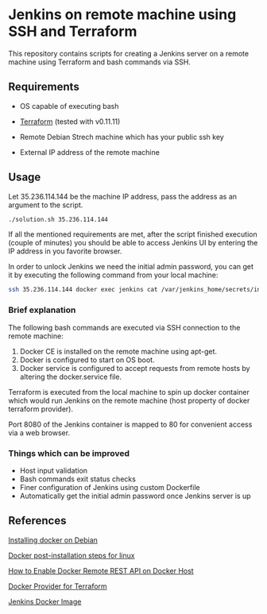 # Jenkins on remote machine using SSH and Terraform

This repository contains scripts for creating a Jenkins server on a remote machine using Terraform and bash commands via SSH.
## Requirements 

* OS capable of executing bash

* [Terraform](https://www.terraform.io/) (tested with v0.11.11)

* Remote Debian Strech machine which has your public ssh key

* External IP address of the remote machine


## Usage
Let 35.236.114.144 be the machine IP address, pass the address as an argument to the script.

```bash
./solution.sh 35.236.114.144 
```
If all the mentioned requirements are met, after the script finished execution (couple of minutes) you should be able to access Jenkins UI by entering the IP address in you favorite browser.

In order to unlock Jenkins we need the initial admin password, you can get it by executing the following command from your local machine:

```bash
ssh 35.236.114.144 docker exec jenkins cat /var/jenkins_home/secrets/initialAdminPassword 
```


### Brief explanation
The following bash commands are executed via SSH connection to the remote machine:

1. Docker CE is installed on the remote machine using apt-get.
2. Docker is configured to start on OS boot.
3. Docker service is configured to accept requests from remote hosts by  altering the docker.service file.

Terraform is executed from the local machine to spin up docker container which would run Jenkins on the remote machine (host property of docker terraform provider).

Port 8080 of the Jenkins container is mapped to 80 for convenient access via a web browser.

### Things which can be improved
* Host input validation
* Bash commands exit status checks
* Finer configuration of Jenkins using custom Dockerfile
* Automatically get the initial admin password once Jenkins server is up

## References
[Installing docker on Debian](https://docs.docker.com/install/linux/docker-ce/debian/)

[Docker post-installation steps for linux](https://docs.docker.com/install/linux/linux-postinstall/)

[How to Enable Docker Remote REST API on Docker Host](http://www.littlebigextra.com/how-to-enable-remote-rest-api-on-docker-host/)

[Docker Provider for Terraform](http://www.littlebigextra.com/how-to-enable-remote-rest-api-on-docker-host/)

[Jenkins Docker Image](https://github.com/jenkinsci/docker/blob/master/README.md)